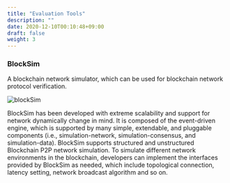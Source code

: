 ```yaml
---
title: "Evaluation Tools"
description: ""
date: 2020-12-10T00:10:48+09:00
draft: false
weight: 3
---
```


### BlockSim

A blockchain network simulator, which can be used for blockchain network protocol verification.

![blockSim](https://bctsgroup.github.io/images/contributions/blocksim.png)

BlockSim has been developed with extreme scalability and support for network dynamically change in mind. It is composed of the event-driven engine, which is supported by many simple, extendable, and pluggable components (i.e., simulation-network, simulation-consensus, and simulation-data). BlockSim supports structured and unstructured Blockchain P2P network simulation. To simulate different network environments in the blockchain, developers can implement the interfaces provided by BlockSim as needed, which include topological connection, latency setting, network broadcast algorithm and so on.

